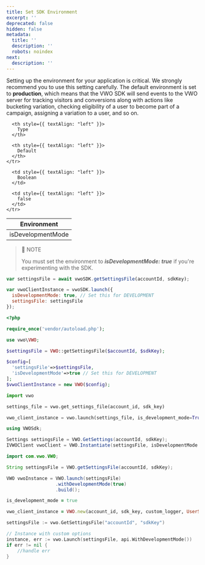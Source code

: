 ```yaml
---
title: Set SDK Environment
excerpt: ''
deprecated: false
hidden: false
metadata:
  title: ''
  description: ''
  robots: noindex
next:
  description: ''
---
```

Setting up the environment for your application is critical. We strongly recommend you to use this setting carefully. The default environment is set to **production**, which means that the VWO SDK will send events to the VWO server for tracking visitors and conversions along with actions like bucketing variation, checking eligibility of a user to become part of a campaign, assigning a variation to a user, and so on.

<Table align={["left","left","left"]}>
  <thead>
    <tr>
      <th style={{ textAlign: "left" }}>
        Environment
      </th>

      <th style={{ textAlign: "left" }}>
        Type
      </th>

      <th style={{ textAlign: "left" }}>
        Default
      </th>
    </tr>
  </thead>

  <tbody>
    <tr>
      <td style={{ textAlign: "left" }}>
        isDevelopmentMode
      </td>

      <td style={{ textAlign: "left" }}>
        Boolean
      </td>

      <td style={{ textAlign: "left" }}>
        false
      </td>
    </tr>
  </tbody>
</Table>

> 🚧 NOTE
>
> You must set the environment to ***isDevelopmentMode: true*** if you're experimenting with the SDK.

```javascript Node.js
var settingsFile = await vwoSDK.getSettingsFile(accountId, sdkKey);

var vwoClientInstance = vwoSDK.launch({
  isDevelopmentMode: true, // Set this for DEVELOPMENT
  settingsFile: settingsFile
});
```
```php
<?php

require_once('vendor/autoload.php');

use vwo\VWO;

$settingsFile = VWO::getSettingsFile($accountId, $sdkKey);

$config=[
  'settingsFile'=>$settingsFile,
  'isDevelopmentMode'=>true // Set this for DEVELOPMENT
];
$vwoClientInstance = new VWO($config);
```
```python
import vwo

settings_file = vwo.get_settings_file(account_id, sdk_key)

vwo_client_instance = vwo.launch(settings_file, is_development_mode=True)
```
```csharp .NET
using VWOSdk;

Settings settingsFile = VWO.GetSettings(accountId, sdkKey);
IVWOClient vwoClient = VWO.Instantiate(settingsFile, isDevelopmentMode: true);
```
```java
import com.vwo.VWO;

String settingsFile = VWO.getSettingsFile(accountId, sdkKey);

VWO vwoInstance = VWO.launch(settingsFile)
                  .withDevelopmentMode(true)
                  .build();
```
```ruby
is_development_mode = true

vwo_client_instance = VWO.new(account_id, sdk_key, custom_logger, UserStorage.new, is_development_mode, settings_file)
```
```go
settingsFile := vwo.GetSettingsFile("accountId", "sdkKey")

// Instance with custom options
instance, err := vwo.Launch(settingsFile, api.WithDevelopmentMode())
if err != nil {
	//handle err
}
```
